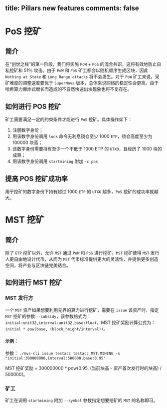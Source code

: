 title: Pillars new features
comments: false
---

# PoS 挖矿

## 简介
在“创世之柱”的第一阶段，我们将实施 `PoW` + `PoS` 的混合共识，这将有效地防止自私挖矿和 51％ 攻击。由于 `PoW` 和 `PoS` 矿工都会以随机顺序生成区块，因此 `Nothing at Stake` 和 `Long Range attacks` 将不会发生。对于 `PoW` 矿工来说，采矿难度的调整速度要优于 `SuperNova` 版本，总体来说网络的稳定性会更高，由于哈希算力爆炸式增长而造成的不自然快速出块现象也将不复存在。

## 如何进行 POS 挖矿
矿工需要满足一定的约束条件才能进行 `PoS` 挖矿。具体操作如下：
1. 注册数字身份；
2. 用该数字身份调用 `lock` 命令无利息锁仓至少 1000 `ETP`，锁仓高度至少为 100000 块高；
3. 该数字身份需要持有至少一个不低于 1000 ETP 的 `UTXO`，且经历了 1000 块的成熟；
4. 用该数字身份调用 `startmining` 附加 `-c pos`

## 提高 POS 挖矿成功率
用于挖矿的数字身份下持有超过 1000 `ETP` 的 `UTXO` 越多，`PoS` 挖矿的成功率就越大。

# MST 挖矿

## 简介
除了 `ETP` 挖矿以外，允许 `MST` 通过 `PoW` 和 `PoS` 进行挖矿。`MST` 挖矿使得 `MST` 发行人更自由地设计代币，从而为 `MST` 代币标准提供更大的灵活性，并提供更多创造空间，将产业与区块链完美结合。

## 如何进行 MST 挖矿

### MST 发行方
一个 `MST` 资产如果想要利用元界的算力进行挖矿，需要在 `issue` 该资产时，指定 `MST` 挖矿的参数 `--subsidy`，该参数格式为：`initial:unit32,interval:unit32,base:float`，MST 挖矿奖励计算公式为：`initial * pow(base, (block_height/interval))`。

#### 示例：
参数：
`./mvs-cli issue testacc testacc MST.MINING -s "initial:300000000,interval:500000,base:0.95"`

MST 挖矿奖励 = 300000000 * pow(0.95, (当前块高 - 资产首次发行时的块高) / 500000)。

### 矿工
矿工在调用 `startmining` 附加 `--symbol` 参数指定想要挖矿的 `MST` 的名称即可。
